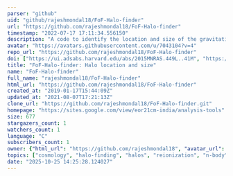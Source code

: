 ```yaml
---
parser: "github"
uid: "github/rajeshmondal18/FoF-Halo-finder"
url: "https://github.com/rajeshmondal18/FoF-Halo-finder"
timestamp: "2022-07-17 17:11:34.556150"
description: "A code to identify the location and size of the gravitationally collapsed dark matter halos."
avatar: "https://avatars.githubusercontent.com/u/7043104?v=4"
repo_url: "https://github.com/rajeshmondal18/FoF-Halo-finder"
doi: ["https://ui.adsabs.harvard.edu/abs/2015MNRAS.449L..41M", "https://ui.adsabs.harvard.edu/abs/2021ascl.soft07004M/abstract"]
title: "FoF-Halo-finder: Halo location and size"
name: "FoF-Halo-finder"
full_name: "rajeshmondal18/FoF-Halo-finder"
html_url: "https://github.com/rajeshmondal18/FoF-Halo-finder"
created_at: "2019-01-17T15:44:09Z"
updated_at: "2021-08-07T17:21:13Z"
clone_url: "https://github.com/rajeshmondal18/FoF-Halo-finder.git"
homepage: "https://sites.google.com/view/eor21cm-india/analysis-tools"
size: 677
stargazers_count: 1
watchers_count: 1
language: "C"
subscribers_count: 1
owner: {"html_url": "https://github.com/rajeshmondal18", "avatar_url": "https://avatars.githubusercontent.com/u/7043104?v=4", "login": "rajeshmondal18", "type": "User"}
topics: ["cosmology", "halo-finding", "halos", "reionization", "n-body", "fof-halo-finder", "collapsed-objects", "algorithm"]
date: "2025-10-25 14:25:28.124027"
---
```

